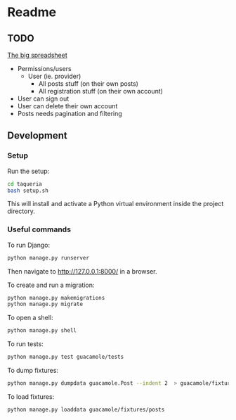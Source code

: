 # Readme

## TODO

[The big spreadsheet](https://docs.google.com/spreadsheets/d/1TuYWxL2T_N-pSu8TwCEgKb5vM3JAp8re7imdczCbWqE/edit?usp=sharing)

- Permissions/users
  - User (ie. provider)
    - All posts stuff (on their own posts)
    - All registration stuff (on their own account)
- User can sign out
- User can delete their own account
- Posts needs pagination and filtering

## Development

### Setup

Run the setup:

```bash
cd taqueria
bash setup.sh
```

This will install and activate a Python virtual environment inside the project directory.

### Useful commands

To run Django:

```bash
python manage.py runserver
```

Then navigate to http://127.0.0.1:8000/ in a browser.

To create and run a migration:

```bash
python manage.py makemigrations
python manage.py migrate
```

To open a shell:

```bash
python manage.py shell
```

To run tests:

```bash
python manage.py test guacamole/tests
```

To dump fixtures:

```bash
python manage.py dumpdata guacamole.Post --indent 2  > guacamole/fixtures/posts.json
```

To load fixtures:

```bash
python manage.py loaddata guacamole/fixtures/posts
```
